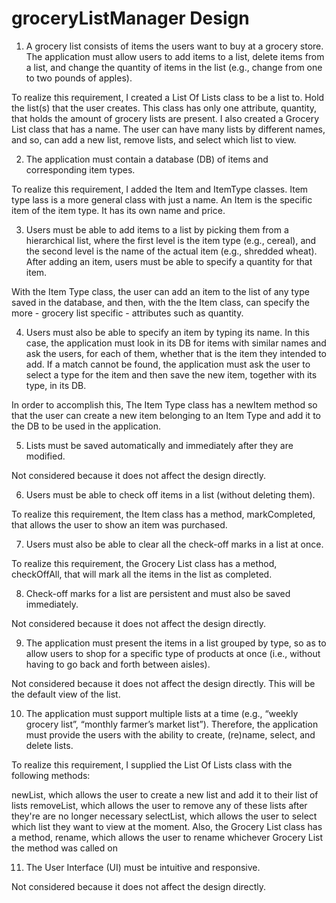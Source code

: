 # groceryListManager Design

1. A grocery list consists of items the users want to buy at a grocery store. The application must allow users to add items to a list, delete items from a list, and change the quantity of items in the list (e.g., change from one to two pounds of apples).
	

To realize this requirement, I created a List Of Lists class to be a list to. Hold the list(s) that the user creates. This class has only one attribute, quantity, that holds the amount of grocery lists are present. I also created a Grocery List class that has a name. The user can have many lists by different names, and so, can add a new list, remove lists, and select which list to view. 


2. The application must contain a database (DB) of items and corresponding item types.
	

To realize this requirement, I added the Item and ItemType classes. Item type lass is a more general class with just a name. An Item is the specific item of the item type. It has its own name and price.

3. Users must be able to add items to a list by picking them from a hierarchical list, where the first level is the item type (e.g., cereal), and the second level is the name of the actual item (e.g., shredded wheat). After adding an item, users must be able to specify a quantity for that item.
	

With the Item Type class, the user can add an item to the list of any type saved in the database, and then, with the the Item class, can specify the more - grocery list specific - attributes such as quantity.

4. Users must also be able to specify an item by typing its name. In this case, the
application must look in its DB for items with similar names and ask the users, for each
of them, whether that is the item they intended to add. If a match cannot be found, the
application must ask the user to select a type for the item and then save the new item,
together with its type, in its DB.
	

In order to accomplish this, The Item Type class has a newItem method so that the user can create a new item belonging to an Item Type and add it to the DB to be used in the application.


5. Lists must be saved automatically and immediately after they are modified.
	

Not considered because it does not affect the design directly.

6. Users must be able to check off items in a list (without deleting them).
	

To realize this requirement, the Item class has a method, markCompleted, that allows the user to show an item was purchased.

7. Users must also be able to clear all the check-off marks in a list at once.
	

To realize this requirement, the Grocery List class has a method, checkOffAll, that will mark all the items in the list as completed.

8. Check-off marks for a list are persistent and must also be saved immediately.
	

Not considered because it does not affect the design directly.

9. The application must present the items in a list grouped by type, so as to allow users to shop for a specific type of products at once (i.e., without having to go back and forth
between aisles).
	

Not considered because it does not affect the design directly. This will be the default view of the list.


10. The application must support multiple lists at a time (e.g., “weekly grocery list”, “monthly farmer’s market list”). Therefore, the application must provide the users with the ability to create, (re)name, select, and delete lists.
	

To realize this requirement, I supplied the List Of Lists class with the following methods:

newList, which allows the user to create a new list and add it to their list of lists
removeList, which allows the user to remove any of these lists after they're are no longer necessary
selectList, which allows the user to select which list they want to view at the moment.
Also, the Grocery List class has a method, rename, which allows the user to rename whichever Grocery List the method was called on


11. The User Interface (UI) must be intuitive and responsive. 


Not considered because it does not affect the design directly.
